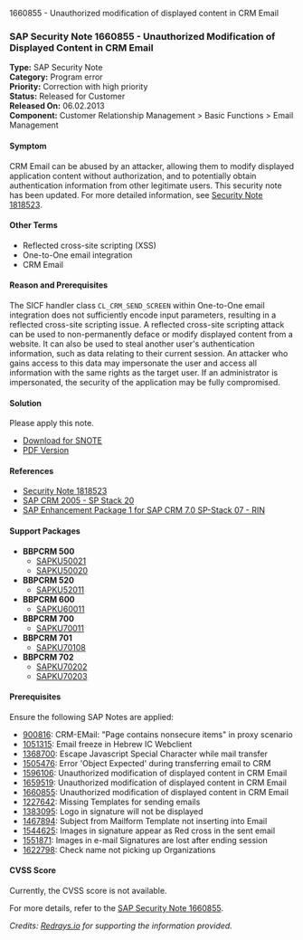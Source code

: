 1660855 - Unauthorized modification of displayed content in CRM Email

### SAP Security Note 1660855 - Unauthorized Modification of Displayed Content in CRM Email

**Type:** SAP Security Note  
**Category:** Program error  
**Priority:** Correction with high priority  
**Status:** Released for Customer  
**Released On:** 06.02.2013  
**Component:** Customer Relationship Management > Basic Functions > Email Management

#### Symptom
CRM Email can be abused by an attacker, allowing them to modify displayed application content without authorization, and to potentially obtain authentication information from other legitimate users. This security note has been updated. For more detailed information, see [Security Note 1818523](https://me.sap.com/notes/1818523).

#### Other Terms
- Reflected cross-site scripting (XSS)
- One-to-One email integration
- CRM Email

#### Reason and Prerequisites
The SICF handler class `CL_CRM_SEND_SCREEN` within One-to-One email integration does not sufficiently encode input parameters, resulting in a reflected cross-site scripting issue. A reflected cross-site scripting attack can be used to non-permanently deface or modify displayed content from a website. It can also be used to steal another user's authentication information, such as data relating to their current session. An attacker who gains access to this data may impersonate the user and access all information with the same rights as the target user. If an administrator is impersonated, the security of the application may be fully compromised.

#### Solution
Please apply this note.  
- [Download for SNOTE](https://notesdownloads.sap.com/note/0040000009862482017)  
- [PDF Version](https://userapps.support.sap.com/sap/support/sfm/notes/print/0001660855?language=en-US&token=3E5B55A0837E16E012B63CEA41C07560)

#### References
- [Security Note 1818523](https://me.sap.com/notes/1818523)
- [SAP CRM 2005 - SP Stack 20](https://me.sap.com/notes/1669624)
- [SAP Enhancement Package 1 for SAP CRM 7.0 SP-Stack 07 - RIN](https://me.sap.com/notes/1642592)

#### Support Packages
- **BBPCRM 500**
  - [SAPKU50021](https://me.sap.com/supportpackage/SAPKU50021)
  - [SAPKU50020](https://me.sap.com/supportpackage/SAPKU50020)
- **BBPCRM 520**
  - [SAPKU52011](https://me.sap.com/supportpackage/SAPKU52011)
- **BBPCRM 600**
  - [SAPKU60011](https://me.sap.com/supportpackage/SAPKU60011)
- **BBPCRM 700**
  - [SAPKU70011](https://me.sap.com/supportpackage/SAPKU70011)
- **BBPCRM 701**
  - [SAPKU70108](https://me.sap.com/supportpackage/SAPKU70108)
- **BBPCRM 702**
  - [SAPKU70202](https://me.sap.com/supportpackage/SAPKU70202)
  - [SAPKU70203](https://me.sap.com/supportpackage/SAPKU70203)

#### Prerequisites
Ensure the following SAP Notes are applied:
- [900816](https://me.sap.com/notes/900816): CRM-EMail: "Page contains nonsecure items" in proxy scenario
- [1051315](https://me.sap.com/notes/1051315): Email freeze in Hebrew IC Webclient
- [1368700](https://me.sap.com/notes/1368700): Escape Javascript Special Character while mail transfer
- [1505476](https://me.sap.com/notes/1505476): Error 'Object Expected' during transferring email to CRM
- [1596106](https://me.sap.com/notes/1596106): Unauthorized modification of displayed content in CRM Email
- [1659519](https://me.sap.com/notes/1659519): Unauthorized modification of displayed content in CRM Email
- [1660855](https://me.sap.com/notes/1660855): Unauthorized modification of displayed content in CRM Email
- [1227642](https://me.sap.com/notes/1227642): Missing Templates for sending emails
- [1383095](https://me.sap.com/notes/1383095): Logo in signature will not be displayed
- [1467894](https://me.sap.com/notes/1467894): Subject from Mailform Template not inserting into Email
- [1544625](https://me.sap.com/notes/1544625): Images in signature appear as Red cross in the sent email
- [1551871](https://me.sap.com/notes/1551871): Images in e-mail Signatures are lost after ending session
- [1622798](https://me.sap.com/notes/1622798): Check name not picking up Organizations

#### CVSS Score
Currently, the CVSS score is not available.

For more details, refer to the [SAP Security Note 1660855](https://me.sap.com/notes/1660855).

*Credits: [Redrays.io](https://redrays.io) for supporting the information provided.*